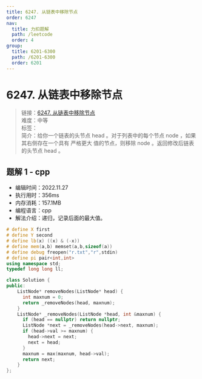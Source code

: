 ```yaml
---
title: 6247. 从链表中移除节点
order: 6247
nav:
  title: 力扣题解
  path: /leetcode
  order: 4
group:
  title: 6201-6300
  path: /6201-6300
  order: 6201
---
```


# 6247. 从链表中移除节点
    
> 链接：[6247. 从链表中移除节点](https://leetcode.cn/problems/remove-nodes-from-linked-list)  
> 难度：中等  
> 标签：  
> 简介：给你一个链表的头节点 head 。对于列表中的每个节点 node ，如果其右侧存在一个具有 严格更大 值的节点，则移除 node 。返回修改后链表的头节点 head 。
      
## 题解 1 - cpp
- 编辑时间：2022.11.27
- 执行用时：356ms
- 内存消耗：157.1MB
- 编程语言：cpp
- 解法介绍：递归，记录后面的最大值。
```cpp
# define X first
# define Y second
# define lb(x) ((x) & (-x))
# define mem(a,b) memset(a,b,sizeof(a))
# define debug freopen("r.txt","r",stdin)
# define pi pair<int,int>
using namespace std;
typedef long long ll;

class Solution {
public:
    ListNode* removeNodes(ListNode* head) {
      int maxnum = 0;
      return _removeNodes(head, maxnum);
    }
    ListNode* _removeNodes(ListNode *head, int &maxnum) {
      if (head == nullptr) return nullptr;
      ListNode *next = _removeNodes(head->next, maxnum);
      if (head->val >= maxnum) {
        head->next = next;
        next = head;
      }
      maxnum = max(maxnum, head->val);
      return next;
    }
};
```

      